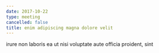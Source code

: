 ```yaml
---
date: 2017-10-22
type: meeting
cancelled: false
title: enim adipiscing magna dolore velit
---
```

irure non laboris ea ut nisi voluptate aute officia proident, sint